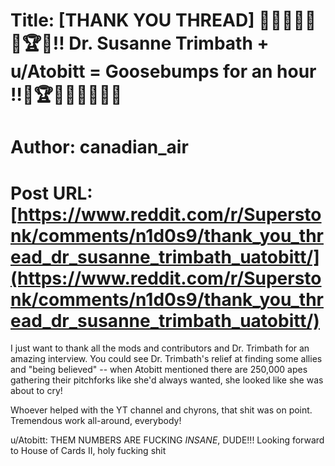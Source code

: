 # Title: [THANK YOU THREAD] 🚀🚀🚀💎🔥💎🏆💎‼️ Dr. Susanne Trimbath + u/Atobitt = Goosebumps for an hour ‼️💎🏆💎🔥💎🚀🚀🚀
# Author: canadian_air
# Post URL: [https://www.reddit.com/r/Superstonk/comments/n1d0s9/thank_you_thread_dr_susanne_trimbath_uatobitt/](https://www.reddit.com/r/Superstonk/comments/n1d0s9/thank_you_thread_dr_susanne_trimbath_uatobitt/)


I just want to thank all the mods and contributors and Dr. Trimbath for an amazing interview.  You could see Dr. Trimbath's relief at finding some allies and "being believed" -- when Atobitt mentioned there are 250,000 apes gathering their pitchforks like she'd always wanted, she looked like she was about to cry!

Whoever helped with the YT channel and chyrons, that shit was on point.  Tremendous work all-around, everybody!

u/Atobitt: THEM NUMBERS ARE FUCKING *INSANE*, DUDE!!! Looking forward to House of Cards II, holy fucking shit